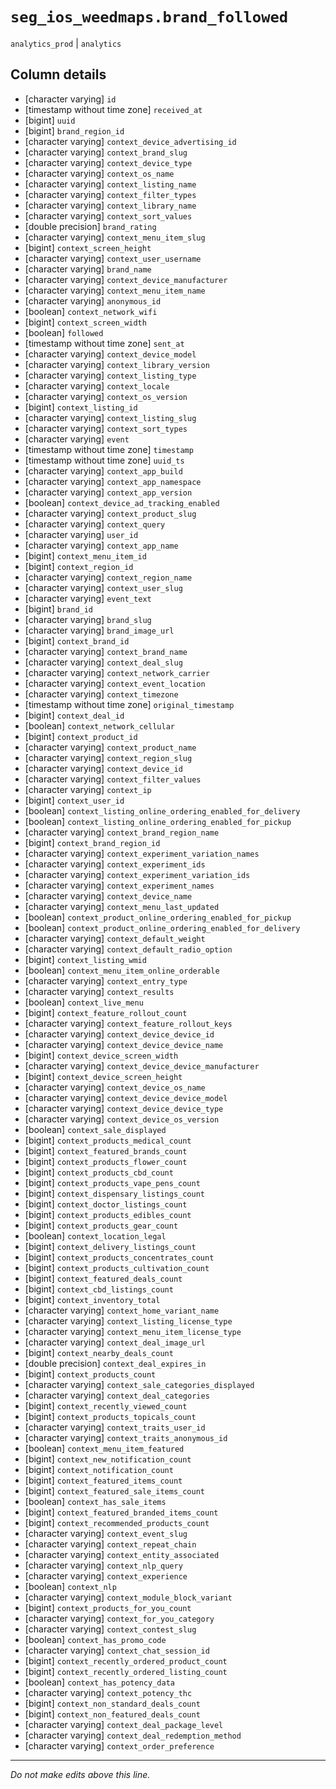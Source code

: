 # `seg_ios_weedmaps.brand_followed`
`analytics_prod` | `analytics`

## Column details
* [character varying] `id`
* [timestamp without time zone] `received_at`
* [bigint]    `uuid`
* [bigint]    `brand_region_id`
* [character varying] `context_device_advertising_id`
* [character varying] `context_brand_slug`
* [character varying] `context_device_type`
* [character varying] `context_os_name`
* [character varying] `context_listing_name`
* [character varying] `context_filter_types`
* [character varying] `context_library_name`
* [character varying] `context_sort_values`
* [double precision] `brand_rating`
* [character varying] `context_menu_item_slug`
* [bigint]    `context_screen_height`
* [character varying] `context_user_username`
* [character varying] `brand_name`
* [character varying] `context_device_manufacturer`
* [character varying] `context_menu_item_name`
* [character varying] `anonymous_id`
* [boolean]   `context_network_wifi`
* [bigint]    `context_screen_width`
* [boolean]   `followed`
* [timestamp without time zone] `sent_at`
* [character varying] `context_device_model`
* [character varying] `context_library_version`
* [character varying] `context_listing_type`
* [character varying] `context_locale`
* [character varying] `context_os_version`
* [bigint]    `context_listing_id`
* [character varying] `context_listing_slug`
* [character varying] `context_sort_types`
* [character varying] `event`
* [timestamp without time zone] `timestamp`
* [timestamp without time zone] `uuid_ts`
* [character varying] `context_app_build`
* [character varying] `context_app_namespace`
* [character varying] `context_app_version`
* [boolean]   `context_device_ad_tracking_enabled`
* [character varying] `context_product_slug`
* [character varying] `context_query`
* [character varying] `user_id`
* [character varying] `context_app_name`
* [bigint]    `context_menu_item_id`
* [bigint]    `context_region_id`
* [character varying] `context_region_name`
* [character varying] `context_user_slug`
* [character varying] `event_text`
* [bigint]    `brand_id`
* [character varying] `brand_slug`
* [character varying] `brand_image_url`
* [bigint]    `context_brand_id`
* [character varying] `context_brand_name`
* [character varying] `context_deal_slug`
* [character varying] `context_network_carrier`
* [character varying] `context_event_location`
* [character varying] `context_timezone`
* [timestamp without time zone] `original_timestamp`
* [bigint]    `context_deal_id`
* [boolean]   `context_network_cellular`
* [bigint]    `context_product_id`
* [character varying] `context_product_name`
* [character varying] `context_region_slug`
* [character varying] `context_device_id`
* [character varying] `context_filter_values`
* [character varying] `context_ip`
* [bigint]    `context_user_id`
* [boolean]   `context_listing_online_ordering_enabled_for_delivery`
* [boolean]   `context_listing_online_ordering_enabled_for_pickup`
* [character varying] `context_brand_region_name`
* [bigint]    `context_brand_region_id`
* [character varying] `context_experiment_variation_names`
* [character varying] `context_experiment_ids`
* [character varying] `context_experiment_variation_ids`
* [character varying] `context_experiment_names`
* [character varying] `context_device_name`
* [character varying] `context_menu_last_updated`
* [boolean]   `context_product_online_ordering_enabled_for_pickup`
* [boolean]   `context_product_online_ordering_enabled_for_delivery`
* [character varying] `context_default_weight`
* [character varying] `context_default_radio_option`
* [bigint]    `context_listing_wmid`
* [boolean]   `context_menu_item_online_orderable`
* [character varying] `context_entry_type`
* [character varying] `context_results`
* [boolean]   `context_live_menu`
* [bigint]    `context_feature_rollout_count`
* [character varying] `context_feature_rollout_keys`
* [character varying] `context_device_device_id`
* [character varying] `context_device_device_name`
* [bigint]    `context_device_screen_width`
* [character varying] `context_device_device_manufacturer`
* [bigint]    `context_device_screen_height`
* [character varying] `context_device_os_name`
* [character varying] `context_device_device_model`
* [character varying] `context_device_device_type`
* [character varying] `context_device_os_version`
* [boolean]   `context_sale_displayed`
* [bigint]    `context_products_medical_count`
* [bigint]    `context_featured_brands_count`
* [bigint]    `context_products_flower_count`
* [bigint]    `context_products_cbd_count`
* [bigint]    `context_products_vape_pens_count`
* [bigint]    `context_dispensary_listings_count`
* [bigint]    `context_doctor_listings_count`
* [bigint]    `context_products_edibles_count`
* [bigint]    `context_products_gear_count`
* [boolean]   `context_location_legal`
* [bigint]    `context_delivery_listings_count`
* [bigint]    `context_products_concentrates_count`
* [bigint]    `context_products_cultivation_count`
* [bigint]    `context_featured_deals_count`
* [bigint]    `context_cbd_listings_count`
* [bigint]    `context_inventory_total`
* [character varying] `context_home_variant_name`
* [character varying] `context_listing_license_type`
* [character varying] `context_menu_item_license_type`
* [character varying] `context_deal_image_url`
* [bigint]    `context_nearby_deals_count`
* [double precision] `context_deal_expires_in`
* [bigint]    `context_products_count`
* [character varying] `context_sale_categories_displayed`
* [character varying] `context_deal_categories`
* [bigint]    `context_recently_viewed_count`
* [bigint]    `context_products_topicals_count`
* [character varying] `context_traits_user_id`
* [character varying] `context_traits_anonymous_id`
* [boolean]   `context_menu_item_featured`
* [bigint]    `context_new_notification_count`
* [bigint]    `context_notification_count`
* [bigint]    `context_featured_items_count`
* [bigint]    `context_featured_sale_items_count`
* [boolean]   `context_has_sale_items`
* [bigint]    `context_featured_branded_items_count`
* [bigint]    `context_recommended_products_count`
* [character varying] `context_event_slug`
* [character varying] `context_repeat_chain`
* [character varying] `context_entity_associated`
* [character varying] `context_nlp_query`
* [character varying] `context_experience`
* [boolean]   `context_nlp`
* [character varying] `context_module_block_variant`
* [bigint]    `context_products_for_you_count`
* [character varying] `context_for_you_category`
* [character varying] `context_contest_slug`
* [boolean]   `context_has_promo_code`
* [character varying] `context_chat_session_id`
* [bigint]    `context_recently_ordered_product_count`
* [bigint]    `context_recently_ordered_listing_count`
* [boolean]   `context_has_potency_data`
* [character varying] `context_potency_thc`
* [bigint]    `context_non_standard_deals_count`
* [bigint]    `context_non_featured_deals_count`
* [character varying] `context_deal_package_level`
* [character varying] `context_deal_redemption_method`
* [character varying] `context_order_preference`

-------------------------------------------------------------------------------
*Do not make edits above this line.*
